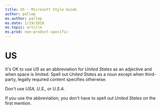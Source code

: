 ```yaml
---
title: US - Microsoft Style Guide
author: pallep
ms.author: pallep
ms.date: 1/19/2018
ms.topic: article
ms.prod: non-product-specific
---
```


# US

It's OK to use *US* as an abbreviation for *United States* as an adjective and when space is limited. Spell out *United States* as a noun except when third-party, legally required content specifies otherwise. 

Don't use *USA,* *U.S.,* or *U.S.A.*

If you use the abbreviation, you don't have to spell out *United States* on the first mention.
